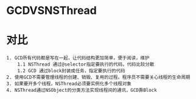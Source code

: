 # GCDVSNSThread
对比
=================================== 
    1. GCD所有代码都是写在一起，让代码结构更加简单，便于阅读，维护
        1.1 NSThread 通过@selector指定要执行的代码，代码比较分散
        1.2 GCD 通过block封装成任务，指定要执行的代码
    2. 使用GCD不需要管理线程的创建、销毁、复用的过程。程序员不需要关心线程的生命周期
    3. 如果要开多个线程，NSThread必须要实例化多个线程对象
    4. NSThread通过NSObject的分类方法实现线程间的通讯，GCD靠Block

